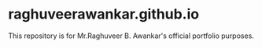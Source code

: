 # raghuveerawankar.github.io
This repository is for Mr.Raghuveer B. Awankar's official portfolio purposes.
